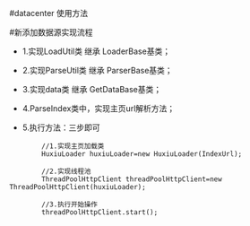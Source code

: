 #datacenter 使用方法

#新添加数据源实现流程
  * 1.实现LoadUtil类 继承 LoaderBase基类；
  * 2.实现ParseUtil类 继承 ParserBase基类；
  * 3.实现data类 继承 GetDataBase基类；
  * 4.ParseIndex类中，实现主页url解析方法；

  * 5.执行方法：三步即可
   ```
           //1.实现主页加载类
           HuxiuLoader huxiuLoader=new HuxiuLoader(IndexUrl);

           //2.实现线程池
           ThreadPoolHttpClient threadPoolHttpClient=new ThreadPoolHttpClient(huxiuLoader);

           //3.执行开始操作
           threadPoolHttpClient.start();
   ```